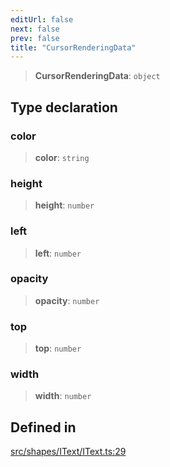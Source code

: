 ```yaml
---
editUrl: false
next: false
prev: false
title: "CursorRenderingData"
---
```


> **CursorRenderingData**: `object`

## Type declaration

### color

> **color**: `string`

### height

> **height**: `number`

### left

> **left**: `number`

### opacity

> **opacity**: `number`

### top

> **top**: `number`

### width

> **width**: `number`

## Defined in

[src/shapes/IText/IText.ts:29](https://github.com/fabricjs/fabric.js/blob/a0b4adf41e0a1fd81824114cedd4c32bfb8cac25/src/shapes/IText/IText.ts#L29)
